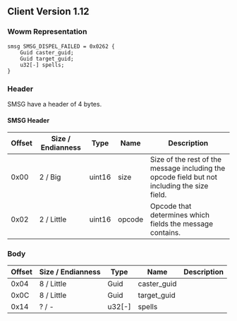 ## Client Version 1.12

### Wowm Representation
```rust,ignore
smsg SMSG_DISPEL_FAILED = 0x0262 {
    Guid caster_guid;    
    Guid target_guid;    
    u32[-] spells;    
}

```
### Header
SMSG have a header of 4 bytes.

#### SMSG Header
| Offset | Size / Endianness | Type   | Name   | Description |
| ------ | ----------------- | ------ | ------ | ----------- |
| 0x00   | 2 / Big           | uint16 | size   | Size of the rest of the message including the opcode field but not including the size field.|
| 0x02   | 2 / Little        | uint16 | opcode | Opcode that determines which fields the message contains.|
### Body
| Offset | Size / Endianness | Type | Name | Description |
| ------ | ----------------- | ---- | ---- | ----------- |
| 0x04 | 8 / Little | Guid | caster_guid |  |
| 0x0C | 8 / Little | Guid | target_guid |  |
| 0x14 | ? / - | u32[-] | spells |  |
